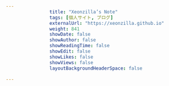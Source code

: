 ---
                title: "Xeonzilla’s Note"
                tags: [個人サイト, ブログ]
                externalUrl: "https://xeonzilla.github.io"
                weight: 841
                showDate: false
                showAuthor: false
                showReadingTime: false
                showEdit: false
                showLikes: false
                showViews: false
                layoutBackgroundHeaderSpace: false
                ---

